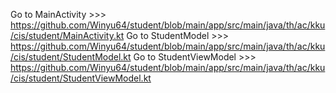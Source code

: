 Go to MainActivity >>> https://github.com/Winyu64/student/blob/main/app/src/main/java/th/ac/kku/cis/student/MainActivity.kt
Go to StudentModel >>> https://github.com/Winyu64/student/blob/main/app/src/main/java/th/ac/kku/cis/student/StudentModel.kt
Go to StudentViewModel >>> https://github.com/Winyu64/student/blob/main/app/src/main/java/th/ac/kku/cis/student/StudentViewModel.kt
